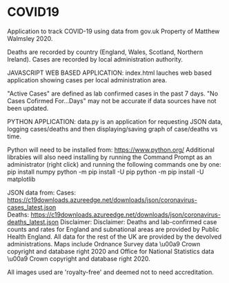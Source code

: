 # COVID19
Application to track COVID-19 using data from gov.uk
Property of Matthew Walmsley 2020.

Deaths are recorded by country (England, Wales, Scotland, Northern Ireland).
Cases are recorded by local administration authority.

JAVASCRIPT WEB BASED APPLICATION:
index.html lauches web based application showing cases per local administration area.

"Active Cases" are defined as lab confirmed cases in the past 7 days.
"No Cases Cofirmed For...Days" may not be accurate if data sources have not been updated.


PYTHON APPLICATION:
data.py is an application for requesting JSON data, logging cases/deaths and then displaying/saving graph of case/deaths vs time.

Python will need to be installed from: https://www.python.org/
Additional librabies will also need installing by running the Command Prompt as an administrator (right click) and running the following commands one by one:
  pip install numpy
  python -m pip install -U pip
  python -m pip install -U matplotlib
 
JSON data from:
Cases: https://c19downloads.azureedge.net/downloads/json/coronavirus-cases_latest.json  
Deaths: https://c19downloads.azureedge.net/downloads/json/coronavirus-deaths_latest.json
Disclaimer: Disclaimer: Deaths and lab-confirmed case counts and rates for England and subnational areas are provided by Public Health England. 
            All data for the rest of the UK are provided by the devolved administrations. Maps include Ordnance Survey data \u00a9 Crown 
            copyright and database right 2020 and Office for National Statistics data \u00a9 Crown copyright and database right 2020.
            
All images used are 'royalty-free' and deemed not to need accreditation.
